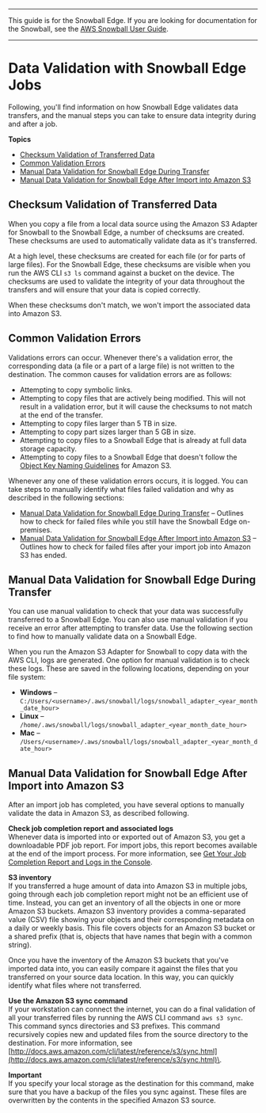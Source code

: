 --------

This guide is for the Snowball Edge\. If you are looking for documentation for the Snowball, see the [AWS Snowball User Guide](http://docs.aws.amazon.com/snowball/latest/ug/whatissnowball.html)\.

--------

# Data Validation with Snowball Edge Jobs<a name="validation"></a>

Following, you'll find information on how Snowball Edge validates data transfers, and the manual steps you can take to ensure data integrity during and after a job\.

**Topics**
+ [Checksum Validation of Transferred Data](#snowball-edge-checksums)
+ [Common Validation Errors](#validation-error-causes)
+ [Manual Data Validation for Snowball Edge During Transfer](#manual-validation-device)
+ [Manual Data Validation for Snowball Edge After Import into Amazon S3](#manual-validation-s3)

## Checksum Validation of Transferred Data<a name="snowball-edge-checksums"></a>

When you copy a file from a local data source using the Amazon S3 Adapter for Snowball to the Snowball Edge, a number of checksums are created\. These checksums are used to automatically validate data as it's transferred\.

At a high level, these checksums are created for each file \(or for parts of large files\)\. For the Snowball Edge, these checksums are visible when you run the AWS CLI `s3 ls` command against a bucket on the device\. The checksums are used to validate the integrity of your data throughout the transfers and will ensure that your data is copied correctly\.

When these checksums don't match, we won't import the associated data into Amazon S3\.

## Common Validation Errors<a name="validation-error-causes"></a>

Validations errors can occur\. Whenever there's a validation error, the corresponding data \(a file or a part of a large file\) is not written to the destination\. The common causes for validation errors are as follows:
+ Attempting to copy symbolic links\.
+ Attempting to copy files that are actively being modified\. This will not result in a validation error, but it will cause the checksums to not match at the end of the transfer\.
+ Attempting to copy files larger than 5 TB in size\.
+ Attempting to copy part sizes larger than 5 GB in size\.
+ Attempting to copy files to a Snowball Edge that is already at full data storage capacity\.
+ Attempting to copy files to a Snowball Edge that doesn't follow the [Object Key Naming Guidelines](http://docs.aws.amazon.com/AmazonS3/latest/dev/UsingMetadata.html#object-key-guidelines) for Amazon S3\.

Whenever any one of these validation errors occurs, it is logged\. You can take steps to manually identify what files failed validation and why as described in the following sections:
+ [Manual Data Validation for Snowball Edge During Transfer](#manual-validation-device) – Outlines how to check for failed files while you still have the Snowball Edge on\-premises\.
+ [Manual Data Validation for Snowball Edge After Import into Amazon S3](#manual-validation-s3) – Outlines how to check for failed files after your import job into Amazon S3 has ended\.

## Manual Data Validation for Snowball Edge During Transfer<a name="manual-validation-device"></a>

You can use manual validation to check that your data was successfully transferred to a Snowball Edge\. You can also use manual validation if you receive an error after attempting to transfer data\. Use the following section to find how to manually validate data on a Snowball Edge\.

When you run the Amazon S3 Adapter for Snowball to copy data with the AWS CLI, logs are generated\. One option for manual validation is to check these logs\. These are saved in the following locations, depending on your file system:
+ **Windows** – `C:/Users/<username>/.aws/snowball/logs/snowball_adapter_<year_month_date_hour>`
+ **Linux** – `/home/.aws/snowball/logs/snowball_adapter_<year_month_date_hour>`
+ **Mac** – `/Users/<username>/.aws/snowball/logs/snowball_adapter_<year_month_date_hour>`

## Manual Data Validation for Snowball Edge After Import into Amazon S3<a name="manual-validation-s3"></a>

After an import job has completed, you have several options to manually validate the data in Amazon S3, as described following\.

**Check job completion report and associated logs**  
Whenever data is imported into or exported out of Amazon S3, you get a downloadable PDF job report\. For import jobs, this report becomes available at the end of the import process\. For more information, see [Get Your Job Completion Report and Logs in the Console](report.md)\.

**S3 inventory**  
If you transferred a huge amount of data into Amazon S3 in multiple jobs, going through each job completion report might not be an efficient use of time\. Instead, you can get an inventory of all the objects in one or more Amazon S3 buckets\. Amazon S3 inventory provides a comma\-separated value \(CSV\) file showing your objects and their corresponding metadata on a daily or weekly basis\. This file covers objects for an Amazon S3 bucket or a shared prefix \(that is, objects that have names that begin with a common string\)\.

Once you have the inventory of the Amazon S3 buckets that you've imported data into, you can easily compare it against the files that you transferred on your source data location\. In this way, you can quickly identify what files where not transferred\.

**Use the Amazon S3 sync command**  
If your workstation can connect the internet, you can do a final validation of all your transferred files by running the AWS CLI command `aws s3 sync`\. This command syncs directories and S3 prefixes\. This command recursively copies new and updated files from the source directory to the destination\. For more information, see [http://docs.aws.amazon.com/cli/latest/reference/s3/sync.html](http://docs.aws.amazon.com/cli/latest/reference/s3/sync.html)\.

**Important**  
If you specify your local storage as the destination for this command, make sure that you have a backup of the files you sync against\. These files are overwritten by the contents in the specified Amazon S3 source\.